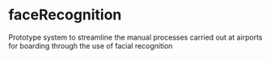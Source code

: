 # faceRecognition
Prototype system to streamline the manual processes carried out at airports for boarding through the use of facial recognition
